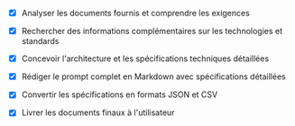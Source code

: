 - [x] Analyser les documents fournis et comprendre les exigences
- [x] Rechercher des informations complémentaires sur les technologies et standards
- [x] Concevoir l'architecture et les spécifications techniques détaillées
- [x] Rédiger le prompt complet en Markdown avec spécifications détaillées
- [x] Convertir les spécifications en formats JSON et CSV
- [x] Livrer les documents finaux à l'utilisateur


